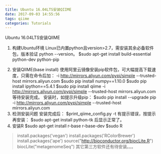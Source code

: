 ```yaml
---
title: Ubuntu 16.04LTS安装QIIME
date: 2017-09-03 14:55:56
tags: qiime
categories: Tutorials
---
```

Ubuntu 16.04LTS安装QIIME

1. 构建Ubuntu环境
Linux已内置python且version>2.7，需安装其余必备软件包，版本验证 python --version。
$sudo apt-get install build-essential python-dev python-pip
<!--more-->

2. 安装QIIME(base install)
使用阿里云镜像安装pip软件包，可大幅提高下载速度，只需在命令后加：
-i http://mirrors.aliyun.com/pypi/simple --trusted-host mirrors.aliyun.com
$sudo pip install numpy==1.10.0
$sudo pip install ipython==5.4.1 
$sudo pip install qiime  -i http://mirrors.aliyun.com/pypi/simple --trusted-host mirrors.aliyun.com
等待安装完成。
安装时，如提示升级pip：
$sudo pip install --upgrade pip -i http://mirrors.aliyun.com/pypi/simple --trusted-host mirrors.aliyun.com
3. 检测安装问题
安装完成后：
$print_qiime_config.py -t
有提示错误，按提示再安装：
$sudo apt-get install python-tk
后显示正常了。
4. 安装R
$sudo apt-get install r-base r-base-dev
$sudo R
> install.packages('vegan')
> install.packages('RColorBrewer')
> install.packages('ape')
> source("http://bioconductor.org/biocLite.R")
> biocLite("metagenomeSeq")
其它第三方软件还有待安装。。。
